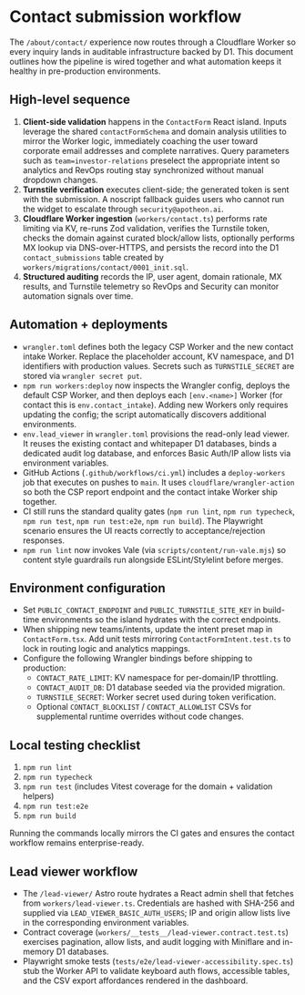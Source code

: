 # Contact submission workflow

The `/about/contact/` experience now routes through a Cloudflare Worker so every
inquiry lands in auditable infrastructure backed by D1. This document outlines
how the pipeline is wired together and what automation keeps it healthy in
pre-production environments.

## High-level sequence

1. **Client-side validation** happens in the `ContactForm` React island. Inputs
   leverage the shared `contactFormSchema` and domain analysis utilities to
   mirror the Worker logic, immediately coaching the user toward corporate
   email addresses and complete narratives. Query parameters such as
   `team=investor-relations` preselect the appropriate intent so analytics and
   RevOps routing stay synchronized without manual dropdown changes.
2. **Turnstile verification** executes client-side; the generated token is sent
   with the submission. A noscript fallback guides users who cannot run the
   widget to escalate through `security@apotheon.ai`.
3. **Cloudflare Worker ingestion** (`workers/contact.ts`) performs rate limiting
   via KV, re-runs Zod validation, verifies the Turnstile token, checks the
   domain against curated block/allow lists, optionally performs MX lookup via
   DNS-over-HTTPS, and persists the record into the D1 `contact_submissions`
   table created by `workers/migrations/contact/0001_init.sql`.
4. **Structured auditing** records the IP, user agent, domain rationale, MX
   results, and Turnstile telemetry so RevOps and Security can monitor
   automation signals over time.

## Automation + deployments

- `wrangler.toml` defines both the legacy CSP Worker and the new contact intake
  Worker. Replace the placeholder account, KV namespace, and D1 identifiers with
  production values. Secrets such as `TURNSTILE_SECRET` are stored via
  `wrangler secret put`.
- `npm run workers:deploy` now inspects the Wrangler config, deploys the default
  CSP Worker, and then deploys each `[env.<name>]` Worker (for contact this is
  `env.contact_intake`). Adding new Workers only requires updating the config;
  the script automatically discovers additional environments.
- `env.lead_viewer` in `wrangler.toml` provisions the read-only lead viewer. It
  reuses the existing contact and whitepaper D1 databases, binds a dedicated
  audit log database, and enforces Basic Auth/IP allow lists via environment
  variables.
- GitHub Actions (`.github/workflows/ci.yml`) includes a `deploy-workers`
  job that executes on pushes to `main`. It uses `cloudflare/wrangler-action` so
  both the CSP report endpoint and the contact intake Worker ship together.
- CI still runs the standard quality gates (`npm run lint`, `npm run typecheck`,
  `npm run test`, `npm run test:e2e`, `npm run build`). The Playwright scenario
  ensures the UI reacts correctly to acceptance/rejection responses.
- `npm run lint` now invokes Vale (via `scripts/content/run-vale.mjs`) so content
  style guardrails run alongside ESLint/Stylelint before merges.

## Environment configuration

- Set `PUBLIC_CONTACT_ENDPOINT` and `PUBLIC_TURNSTILE_SITE_KEY` in build-time
  environments so the island hydrates with the correct endpoints.
- When shipping new teams/intents, update the intent preset map in
  `ContactForm.tsx`. Add unit tests mirroring `ContactFormIntent.test.ts` to lock
  in routing logic and analytics mappings.
- Configure the following Wrangler bindings before shipping to production:
  - `CONTACT_RATE_LIMIT`: KV namespace for per-domain/IP throttling.
  - `CONTACT_AUDIT_DB`: D1 database seeded via the provided migration.
  - `TURNSTILE_SECRET`: Worker secret used during token verification.
  - Optional `CONTACT_BLOCKLIST` / `CONTACT_ALLOWLIST` CSVs for supplemental
    runtime overrides without code changes.

## Local testing checklist

1. `npm run lint`
2. `npm run typecheck`
3. `npm run test` (includes Vitest coverage for the domain + validation helpers)
4. `npm run test:e2e`
5. `npm run build`

Running the commands locally mirrors the CI gates and ensures the contact
workflow remains enterprise-ready.

## Lead viewer workflow

- The `/lead-viewer/` Astro route hydrates a React admin shell that fetches from
  `workers/lead-viewer.ts`. Credentials are hashed with SHA-256 and supplied via
  `LEAD_VIEWER_BASIC_AUTH_USERS`; IP and origin allow lists live in the
  corresponding environment variables.
- Contract coverage (`workers/__tests__/lead-viewer.contract.test.ts`) exercises
  pagination, allow lists, and audit logging with Miniflare and in-memory D1
  databases.
- Playwright smoke tests (`tests/e2e/lead-viewer-accessibility.spec.ts`) stub the
  Worker API to validate keyboard auth flows, accessible tables, and the CSV
  export affordances rendered in the dashboard.
